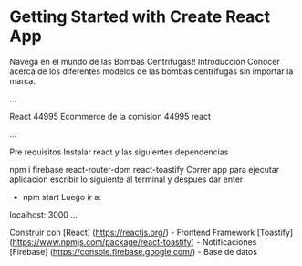 # Getting Started with Create React App

Navega en el mundo de las Bombas Centrifugas!!
Introducción
Conocer acerca de los diferentes modelos de las bombas centrifugas sin importar la marca.

...

React 44995
Ecommerce de la comision 44995 react

...

Pre requisitos
Instalar react y las siguientes dependencias

npm i firebase react-router-dom react-toastify
Correr app
para ejecutar aplicacion escribir lo siguiente al terminal y despues dar enter

- npm start
Luego ir a:

localhost: 3000
...

Construir con
[React] (https://reactjs.org/) - Frontend Framework
[Toastify] (https://www.npmjs.com/package/react-toastify) - Notificaciones
[Firebase] (https://console.firebase.google.com/) - Base de datos